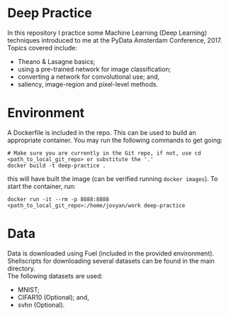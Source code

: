 # Deep Practice
In this repository I practice some Machine Learning (Deep Learning) techniques introduced to me at the PyData Amsterdam Conference, 2017.  
Topics covered include:  
- Theano & Lasagne basics;
- using a pre-trained network for image classification;
- converting a network for convolutional use; and,
- saliency, image-region and pixel-level methods.

# Environment
A Dockerfile is included in the repo. This can be used to build an appropriate container. You may run the following commands to get going:

```
# Make sure you are currently in the Git repo, if not, use cd <path_to_local_git_repo> or substitute the '.'
docker build -t deep-practice .
``` 

this will have built the image (can be verified running `docker images`). To start the container, run:  

```
docker run -it --rm -p 8888:8888 <path_to_local_git_repo>:/home/jovyan/work deep-practice
```

# Data
Data is downloaded using Fuel (included in the provided environment). Shellscripts for downloading several datasets can be found in the main directory.  
The following datasets are used:
- MNIST;
- CIFAR10 (Optional); and,
- svhn (Optional).